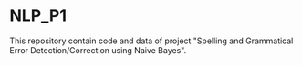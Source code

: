 # NLP_P1
This repository contain code and data of project "Spelling and Grammatical Error Detection/Correction using Naive Bayes".
